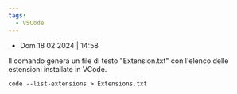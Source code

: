 ```yaml
---
tags:
  - VSCode
---
```

- Dom 18 02 2024 | 14:58

Il comando genera un file di testo "Extension.txt" con l'elenco delle estensioni installate in VCode.

```shell
code --list-extensions > Extensions.txt
```
